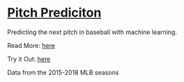 # [Pitch Prediciton](https://shafinh.shinyapps.io/Pitch-Prediction/)
Predicting the next pitch in baseball with machine learning.

Read More: [here](https://towardsai.net/p/machine-learning/baseball-pitch-prediction)

Try it Out: [here](https://shafinh.shinyapps.io/Pitch-Prediction/)

Data from the 2015-2018 MLB seasons

